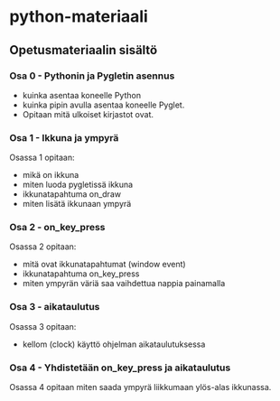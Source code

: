 # python-materiaali

## Opetusmateriaalin sisältö

### Osa 0 - Pythonin ja Pygletin asennus
- kuinka asentaa koneelle Python
- kuinka pipin avulla asentaa koneelle Pyglet.
- Opitaan mitä ulkoiset kirjastot ovat.

### Osa 1 - Ikkuna ja ympyrä
Osassa 1 opitaan:
- mikä on ikkuna
- miten luoda pygletissä ikkuna
- ikkunatapahtuma on_draw
- miten lisätä ikkunaan ympyrä

### Osa 2 - on_key_press
Osassa 2 opitaan:
- mitä ovat ikkunatapahtumat (window event)
- ikkunatapahtuma on_key_press
- miten ympyrän väriä saa vaihdettua nappia painamalla

### Osa 3 - aikataulutus
Osassa 3 opitaan:
- kellom (clock) käyttö ohjelman aikataulutuksessa

### Osa 4 - Yhdistetään on_key_press ja aikataulutus
Osassa 4 opitaan miten saada ympyrä liikkumaan ylös-alas ikkunassa.
